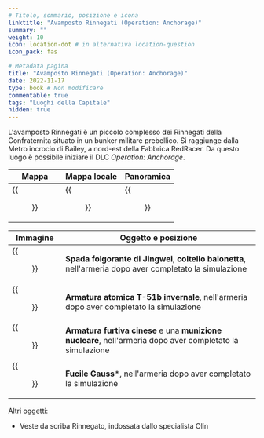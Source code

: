 ```yaml
---
# Titolo, sommario, posizione e icona
linktitle: "Avamposto Rinnegati (Operation: Anchorage)"
summary: ""
weight: 10
icon: location-dot # in alternativa location-question
icon_pack: fas

# Metadata pagina
title: "Avamposto Rinnegati (Operation: Anchorage)"
date: 2022-11-17
type: book # Non modificare
commentable: true
tags: "Luoghi della Capitale"
hidden: true
---
```



L'avamposto Rinnegati è un piccolo complesso dei Rinnegati della Confraternita situato in un bunker militare prebellico. Si raggiunge dalla Metro incrocio di Bailey, a nord-est della Fabbrica RedRacer. Da questo luogo è possibile iniziare il DLC *Operation: Anchorage*.

| Mappa                         | Mappa locale                  | Panoramica                |
| ----------------------------- | ----------------------------- | ------------------------- |
| {{<figure src="fo3/Outcast_Outpost_loc.webp">}} | {{<figure src="fo3/Outcast_Outpost_map.webp">}} | {{<figure src="fo3/Outcast_Outpost.webp">}} |

| Immagine                     | Oggetto e posizione                                                                                        |
| ---------------------------- | ---------------------------------------------------------------------------------------------------------- |
| {{<figure src="fo3/FO3_sealed_armory3.webp">}} | **Spada folgorante di Jingwei**, **coltello baionetta**, nell'armeria dopo aver completato la simulazione  |
| {{<figure src="fo3/FO3_sealed_armory5.webp">}} | **Armatura atomica T-51b invernale**, nell'armeria dopo aver completato la simulazione                     |
| {{<figure src="fo3/FO3_sealed_armory4.webp">}} | **Armatura furtiva cinese** e una **munizione nucleare**, nell'armeria dopo aver completato la simulazione |
| {{<figure src="fo3/FO3_sealed_armory2.webp">}} | **Fucile Gauss***, nell'armeria dopo aver completato la simulazione                                        |
 


Altri oggetti:
- Veste da scriba Rinnegato, indossata dallo specialista Olin